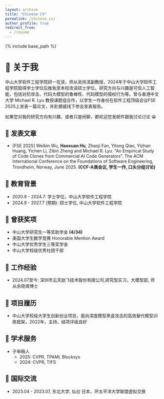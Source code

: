 ```yaml
---
layout: archive
title: "Chinese CV"
permalink: /chinese_cv/
author_profile: true
redirect_from:
  - /resume
---
```


{% include base_path %}

👀 关于我
======
中山大学软件工程学院研一在读，师从吴炜滨副教授，2024年于中山大学软件工程学院取得学士学位后推免至本校攻读硕士学位。研究方向与兴趣是可信人工智能，包括对抗攻击、代码大模型的鲁棒性、代码模型的侵权行为等。曾与香港中文大学 Michael R. Lyu 教授课题组合作，以学生一作身份在软件工程顶级会议FSE 2025上发表一篇论文，并赴挪威线下参会发表报告。

如果您对我的研究方向有兴趣，或者只是闲聊，都欢迎您发邮件跟我讨论讨论 😀

📕 发表文章
-----
- [FSE 2025] Weibin Wu, **Haoxuan Hu**, Zhaoji Fan, Yitong Qiao, Yizhan Huang, Yichen Li, Zibin Zheng and Michael R. Lyu. “An Empirical Study of Code Clones from Commercial AI Code Generators”. The ACM International Conference on the Foundations of Software Engineering, Trondheim, Norway, June 2025. **(CCF-A类会议, 学生一作, 口头分组讨论)**

📖 教育背景
-----
- 2020.9 - 2024.7: 学士学位，中山大学软件工程学院
- 2024.9 - 2027.7 (预期): 硕士学位, 中山大学软件工程学院

🥇 曾获奖项
-----
- 中山大学研究生一等奖助学金 **(4/34)**
- 美国大学生数学竞赛 Honorable Mention Award
- 中山大学优秀学生三等奖学金
- 中山大学校级优秀社团干部

🏢 工作经验
-----
- 2024.07至今: 深圳市云天励飞技术股份有限公司,研究型实习，大模型部, 师从余晓填博士

📝 项目履历
-----
- 中山大学校级大学生创新创业项目，面向深度模型黑盒攻击的高效替代模型训练框架，2022年，主持，结项评级良好

💼 学术服务
-----
- 子审稿人
  - 2025: CVPR, TPAMI, Blocksys
  - 2024: CVPR, TIFS

🛫 国际交流
-----
- 2023.04 - 2023.07, 东北大学, 仙台 日本，环太平洋大学联盟虚拟交换